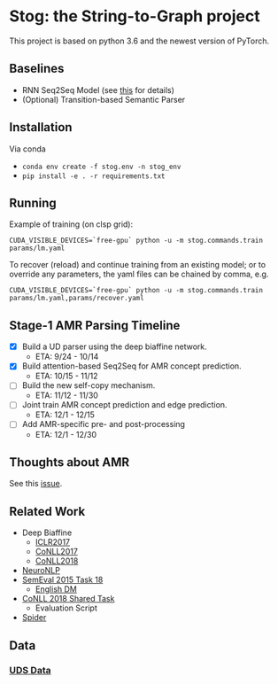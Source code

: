 # Stog: the String-to-Graph project

This project is based on python 3.6 and the newest version of PyTorch.

## Baselines

- RNN Seq2Seq Model (see [this](https://gitlab.hltcoe.jhu.edu/research/mt-ie/tree/copy) for details) 
- (Optional) Transition-based Semantic Parser
 

## Installation
Via conda

- `conda env create -f stog.env -n stog_env`
- `pip install -e . -r requirements.txt`

## Running

Example of training (on clsp grid):

```
CUDA_VISIBLE_DEVICES=`free-gpu` python -u -m stog.commands.train params/lm.yaml
```

To recover (reload) and continue training from an existing model; or to override any
parameters, the yaml files can be chained by comma, e.g.

```
CUDA_VISIBLE_DEVICES=`free-gpu` python -u -m stog.commands.train params/lm.yaml,params/recover.yaml
```

## Stage-1 AMR Parsing Timeline

- [x] Build a UD parser using the deep biaffine network.
    - ETA: 9/24 - 10/14
- [x] Build attention-based Seq2Seq for AMR concept prediction. 
    - ETA: 10/15 - 11/12
- [ ] Build the new self-copy mechanism.
    - ETA: 11/12 - 11/30
- [ ] Joint train AMR concept prediction and edge prediction.
    - ETA: 12/1 - 12/15
- [ ] Add AMR-specific pre- and post-processing
    - ETA: 12/1 - 12/30

## Thoughts about AMR

See this [issue](https://gitlab.hltcoe.jhu.edu/szhang/stog/issues/15).

## Related Work

- Deep Biaffine
    - [ICLR2017](https://arxiv.org/pdf/1611.01734.pdf)
    - [CoNLL2017](https://web.stanford.edu/~tdozat/files/TDozat-CoNLL2017-Paper.pdf)
    - [CoNLL2018](http://universaldependencies.org/conll18/proceedings/pdf/K18-2016.pdf)
- [NeuroNLP](https://github.com/XuezheMax/NeuroNLP2)
- [SemEval 2015 Task 18](http://aclweb.org/anthology/S15-2153)
    - [English DM](https://lindat.mff.cuni.cz/repository/xmlui/handle/11234/1-1956)
- [CoNLL 2018 Shared Task](http://universaldependencies.org/conll18/)
    - Evaluation Script
- [Spider](https://yale-lily.github.io/spider)

## Data

### [UDS Data](https://gitlab.hltcoe.jhu.edu/research/mt-ie/blob/copy/README.md#uds-data-cross-lingual-semantic-parsing-w-factuality-and-sprs)

